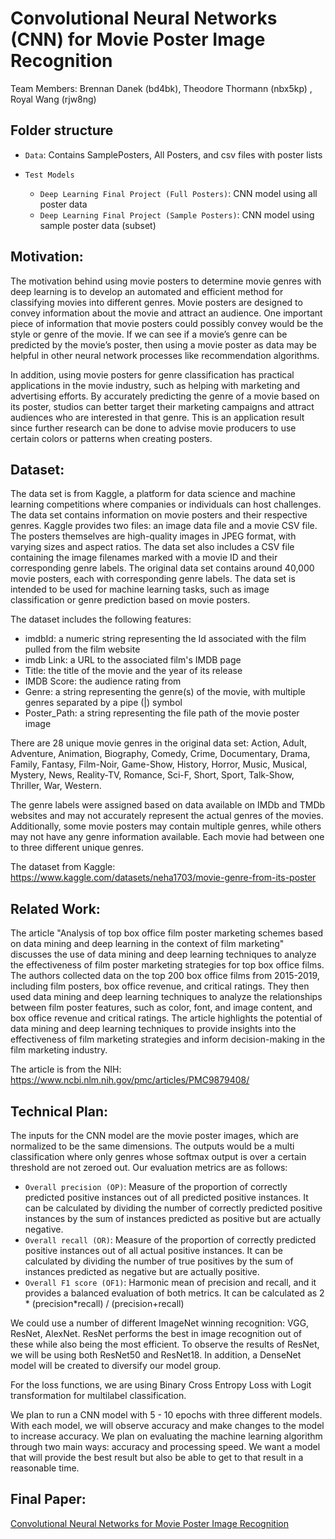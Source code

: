 # Convolutional Neural Networks (CNN) for Movie Poster Image Recognition

Team Members: Brennan Danek (bd4bk), Theodore Thormann (nbx5kp) , Royal Wang (rjw8ng)

## Folder structure
* `Data`: Contains SamplePosters, All Posters, and csv files with poster lists

* `Test Models`
  * `Deep Learning Final Project (Full Posters)`: CNN model using all poster data
  * `Deep Learning Final Project (Sample Posters)`: CNN model using sample poster data (subset)

## Motivation:

The motivation behind using movie posters to determine movie genres with deep learning is to develop an automated and efficient method for classifying movies into different genres. Movie posters are designed to convey information about the movie and attract an audience. One important piece of information that movie posters could possibly convey would be the style or genre of the movie. If we can see if a movie’s genre can be predicted by the movie’s poster, then using a movie poster as data may be helpful in other neural network processes like recommendation algorithms.

In addition, using movie posters for genre classification has practical applications in the movie industry, such as helping with marketing and advertising efforts. By accurately predicting the genre of a movie based on its poster, studios can better target their marketing campaigns and attract audiences who are interested in that genre. This is an application result since further research can be done to advise movie producers to use certain colors or patterns when creating posters. 

## Dataset:

The data set is from Kaggle, a platform for data science and machine learning competitions where companies or individuals can host challenges. The data set contains information on movie posters and their respective genres. Kaggle provides two files: an image data file and a movie CSV file. The posters themselves are high-quality images in JPEG format, with varying sizes and aspect ratios. The data set also includes a CSV file containing the image filenames marked with a movie ID and their corresponding genre labels. The original data set contains around 40,000 movie posters, each with corresponding genre labels. The data set is intended to be used for machine learning tasks, such as image classification or genre prediction based on movie posters.

The dataset includes the following features:

* imdbId: a numeric string representing the Id associated with the film pulled from the film website
* imdb Link: a URL to the associated film's IMDB page
* Title: the title of the movie and the year of its release
* IMDB Score: the audience rating from
* Genre: a string representing the genre(s) of the movie, with multiple genres separated by a pipe (|) symbol
* Poster_Path: a string representing the file path of the movie poster image

There are 28 unique movie genres in the original data set: Action, Adult, Adventure, Animation, Biography, Comedy, Crime, Documentary, Drama, Family, Fantasy, Film-Noir, Game-Show, History, Horror, Music, Musical, Mystery, News, Reality-TV, Romance, Sci-F, Short, Sport, Talk-Show, Thriller, War, Western.

The genre labels were assigned based on data available on IMDb and TMDb websites and may not accurately represent the actual genres of the movies. Additionally, some movie posters may contain multiple genres, while others may not have any genre information available. Each movie had between one to three different unique genres.

The dataset from Kaggle:
https://www.kaggle.com/datasets/neha1703/movie-genre-from-its-poster

## Related Work:

The article "Analysis of top box office film poster marketing schemes based on data mining and deep learning in the context of film marketing" discusses the use of data mining and deep learning techniques to analyze the effectiveness of film poster marketing strategies for top box office films. The authors collected data on the top 200 box office films from 2015-2019, including film posters, box office revenue, and critical ratings. They then used data mining and deep learning techniques to analyze the relationships between film poster features, such as color, font, and image content, and box office revenue and critical ratings. The article highlights the potential of data mining and deep learning techniques to provide insights into the effectiveness of film marketing strategies and inform decision-making in the film marketing industry.

The article is from the NIH:
https://www.ncbi.nlm.nih.gov/pmc/articles/PMC9879408/

## Technical Plan:

The inputs for the CNN model are the movie poster images, which are normalized to be the same dimensions. The outputs would be a multi classification where only genres whose softmax output is over a certain threshold are not zeroed out. Our evaluation metrics are as follows:

* `Overall precision (OP)`: Measure of the proportion of correctly predicted positive instances out of all predicted positive instances. It can be calculated by dividing the number of correctly predicted positive instances by the sum of instances predicted as positive but are actually negative.
* `Overall recall (OR)`: Measure of the proportion of correctly predicted positive instances out of all actual positive instances. It can be calculated by dividing the number of true positives by the sum of instances predicted as negative but are actually positive.
* `Overall F1 score (OF1)`: Harmonic mean of precision and recall, and it provides a balanced evaluation of both metrics. It can be calculated as 2 * (precision*recall) / (precision+recall)

We could use a number of different ImageNet winning recognition: VGG, ResNet, AlexNet. ResNet performs the best in image recognition out of these while also being the most efficient. To observe the results of ResNet, we will be using both ResNet50 and ResNet18. In addition, a DenseNet model will be created to diversify our model group.

For the loss functions, we are using Binary Cross Entropy Loss with Logit transformation for multilabel classification. 

We plan to run a CNN model with 5 - 10 epochs with three different models. With each model, we will observe accuracy and make changes to the model to increase accuracy. We plan on evaluating the machine learning algorithm through two main ways: accuracy and processing speed. We want a model that will provide the best result but also be able to get to that result in a reasonable time.

## Final Paper:

[Convolutional Neural Networks for Movie Poster Image Recognition](file:///C:/Users/royal/Downloads/Convolutional_Neural_Networks_for_Movie_Poster_Image_Recognition.pdf)
